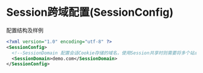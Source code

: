 # Session跨域配置(SessionConfig)


配置结构及样例
```xml
<?xml version="1.0" encoding="utf-8" ?>
<SessionConfig>
  <!--SessionDomain 配置会话Cookie存储的域名，使用Session共享时则需要将多个站点统一个相同域名配置-->
  <SessionDomain>demo.com</SessionDomain>
</SessionConfig>
```